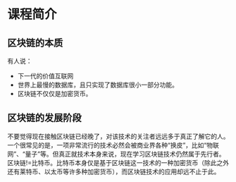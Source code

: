 # 课程简介
## 区块链的本质
有人说：
- 下一代的价值互联网
- 世界上最慢的数据库，且只实现了数据库很小一部分功能。
- 区块链不仅仅是加密货币。
## 区块链的发展阶段
不要觉得现在接触区块链已经晚了，对该技术的关注者远远多于真正了解它的人。一个很常见的是，一项非常流行的技术必然会被商业界各种“换皮”，比如“物联网”、“量子”等。但真正就技术本身来说，现在学习区块链技术仍然属于先行者。
区块链!=比特币。比特币本身仅是基于区块链这一技术的一种加密货币（除此之外还有莱特币、以太币等许多种加密货币），而区块链技术的应用却远不止于此。

